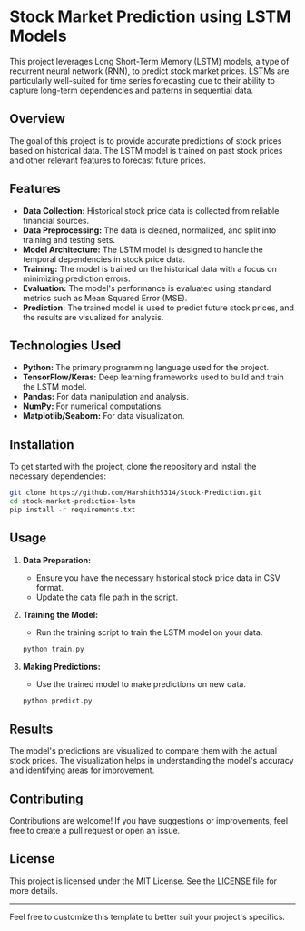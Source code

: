 # Stock Market Prediction using LSTM Models

This project leverages Long Short-Term Memory (LSTM) models, a type of recurrent neural network (RNN), to predict stock market prices. LSTMs are particularly well-suited for time series forecasting due to their ability to capture long-term dependencies and patterns in sequential data.

## Overview

The goal of this project is to provide accurate predictions of stock prices based on historical data. The LSTM model is trained on past stock prices and other relevant features to forecast future prices.

## Features

- **Data Collection:** Historical stock price data is collected from reliable financial sources.
- **Data Preprocessing:** The data is cleaned, normalized, and split into training and testing sets.
- **Model Architecture:** The LSTM model is designed to handle the temporal dependencies in stock price data.
- **Training:** The model is trained on the historical data with a focus on minimizing prediction errors.
- **Evaluation:** The model's performance is evaluated using standard metrics such as Mean Squared Error (MSE).
- **Prediction:** The trained model is used to predict future stock prices, and the results are visualized for analysis.

## Technologies Used

- **Python:** The primary programming language used for the project.
- **TensorFlow/Keras:** Deep learning frameworks used to build and train the LSTM model.
- **Pandas:** For data manipulation and analysis.
- **NumPy:** For numerical computations.
- **Matplotlib/Seaborn:** For data visualization.

## Installation

To get started with the project, clone the repository and install the necessary dependencies:

```bash
git clone https://github.com/Harshith5314/Stock-Prediction.git
cd stock-market-prediction-lstm
pip install -r requirements.txt
```

## Usage

1. **Data Preparation:**
   - Ensure you have the necessary historical stock price data in CSV format.
   - Update the data file path in the script.

2. **Training the Model:**
   - Run the training script to train the LSTM model on your data.
   ```bash
   python train.py
   ```

3. **Making Predictions:**
   - Use the trained model to make predictions on new data.
   ```bash
   python predict.py
   ```

## Results

The model's predictions are visualized to compare them with the actual stock prices. The visualization helps in understanding the model's accuracy and identifying areas for improvement.

## Contributing

Contributions are welcome! If you have suggestions or improvements, feel free to create a pull request or open an issue.

## License

This project is licensed under the MIT License. See the [LICENSE](LICENSE) file for more details.

---

Feel free to customize this template to better suit your project's specifics.
